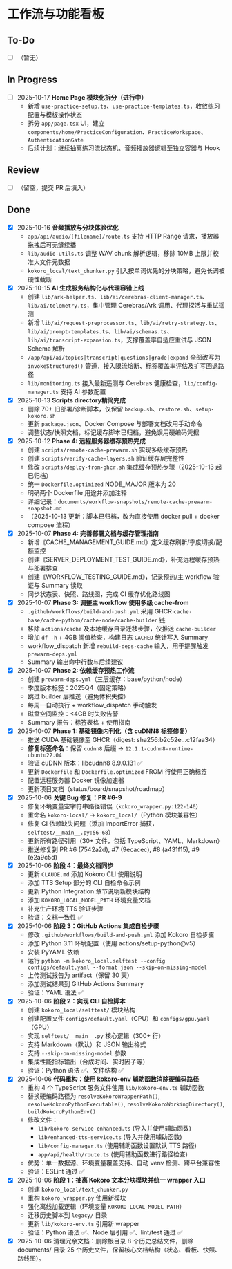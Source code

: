 # 工作流与功能看板

## To-Do
- [ ] （暂无）

## In Progress
- [ ] 2025-10-17 **Home Page 模块化拆分（进行中）**
  - 新增 `use-practice-setup.ts`、`use-practice-templates.ts`，收敛练习配置与模板操作状态
  - 拆分 `app/page.tsx` UI，建立 `components/home/PracticeConfiguration`、`PracticeWorkspace`、`AuthenticationGate`
  - 后续计划：继续抽离练习流状态机、音频播放器逻辑至独立容器与 Hook

## Review
- [ ] （留空，提交 PR 后填入）

## Done
- [x] 2025-10-16 **音频播放与分块体验优化**
  - `app/api/audio/[filename]/route.ts` 支持 HTTP Range 请求，播放器拖拽后可无缝续播
  - `lib/audio-utils.ts` 调整 WAV chunk 解析逻辑，移除 10MB 上限并校准大文件元数据
  - `kokoro_local/text_chunker.py` 引入按单词优先的分块策略，避免长词被硬性截断
- [x] 2025-10-15 **AI 生成服务结构化与代理容错上线**
  - 创建 `lib/ark-helper.ts`、`lib/ai/cerebras-client-manager.ts`、`lib/ai/telemetry.ts`，集中管理 Cerebras/Ark 调用、代理探活与重试遥测
  - 新增 `lib/ai/request-preprocessor.ts`、`lib/ai/retry-strategy.ts`、`lib/ai/prompt-templates.ts`、`lib/ai/schemas.ts`、`lib/ai/transcript-expansion.ts`，支撑覆盖率自适应重试与 JSON Schema 解析
  - `/app/api/ai/topics|transcript|questions|grade|expand` 全部改写为 `invokeStructured()` 管道，接入限流熔断、标签覆盖率评估及扩写回退路径
  - `lib/monitoring.ts` 接入最新遥测与 Cerebras 健康检查，`lib/config-manager.ts` 支持 AI 参数配置
- [x] 2025-10-13 **Scripts directory精简完成**
  - 删除 70+ 旧部署/诊断脚本，仅保留 `backup.sh`、`restore.sh`、`setup-kokoro.sh`
  - 更新 `package.json`、Docker Compose 与部署文档改用手动命令
  - 调整状态/快照文档，标记缓存脚本已归档，避免误用硬编码凭据
- [x] 2025-10-12 **Phase 4: 远程服务器缓存预热完成**
  - 创建 `scripts/remote-cache-prewarm.sh` 实现多级缓存预热
  - 创建 `scripts/verify-cache-layers.sh` 验证缓存层完整性
  - 修改 `scripts/deploy-from-ghcr.sh` 集成缓存预热步骤（2025-10-13 起已归档）
  - 统一 `Dockerfile.optimized` NODE_MAJOR 版本为 20
  - 明确两个 Dockerfile 用途并添加注释
  - 详细记录：`documents/workflow-snapshots/remote-cache-prewarm-snapshot.md`
  - （2025-10-13 更新：脚本已归档，改为直接使用 docker pull + docker compose 流程）
- [x] 2025-10-07 **Phase 4: 完善部署文档与缓存管理指南**
  - 新增《CACHE_MANAGEMENT_GUIDE.md》定义缓存刷新/季度切换/配额监控
  - 创建《SERVER_DEPLOYMENT_TEST_GUIDE.md》，补充远程缓存预热与部署排查
  - 创建《WORKFLOW_TESTING_GUIDE.md》，记录预热/主 workflow 验证与 Summary 读取
  - 同步状态表、快照、路线图，完成 CI 缓存优化路线图
- [x] 2025-10-07 **Phase 3: 调整主 workflow 使用多级 cache-from**
  - `.github/workflows/build-and-push.yml` 采用 GHCR `cache-base/cache-python/cache-node/cache-builder` 链
  - 移除 `actions/cache` 及本地缓存目录迁移步骤，仅推送 `cache-builder`
  - 增加 `df -h` + 4GB 阈值检查，构建日志 `CACHED` 统计写入 Summary
  - workflow_dispatch 新增 `rebuild-deps-cache` 输入，用于提醒触发 `prewarm-deps.yml`
  - Summary 输出命中行数与后续建议
- [x] 2025-10-07 **Phase 2: 依赖缓存预热工作流**
  - 创建 `prewarm-deps.yml`（三层缓存：base/python/node）
  - 季度版本标签：2025Q4（固定策略）
  - 跳过 builder 层推送（避免体积失控）
  - 每周一自动执行 + workflow_dispatch 手动触发
  - 磁盘空间监控：<4GB 时失败告警
  - Summary 报告：标签表格 + 使用指南
- [x] 2025-10-07 **Phase 1: 基础镜像内刊化（含 cuDNN8 标签修复）**
  - 推送 CUDA 基础镜像至 GHCR（digest: sha256:b2c52e...c12faa34）
  - **修复标签命名**：保留 `cudnn8` 后缀 → `12.1.1-cudnn8-runtime-ubuntu22.04`
  - 验证 cuDNN 版本：libcudnn8 8.9.0.131 ✅
  - 更新 `Dockerfile` 和 `Dockerfile.optimized` FROM 行使用正确标签
  - 配置远程服务器 Docker 镜像加速器
  - 更新项目文档（status/board/snapshot/roadmap）
- [x] 2025-10-06 **关键 Bug 修复：PR #6-9**
  - 修复环境变量空字符串路径错误（`kokoro_wrapper.py:122-140`）
  - 重命名 `kokoro-local/` → `kokoro_local/`（Python 模块兼容性）
  - 修复 CI 依赖缺失问题（添加 ImportError 捕获，`selftest/__main__.py:56-68`）
  - 更新所有路径引用（30+ 文件，包括 TypeScript、YAML、Markdown）
  - 推送修复到 PR #6 (7542a2d), #7 (9ecacec), #8 (a431f15), #9 (e2a9c5d)
- [x] 2025-10-06 **阶段 4：最终文档同步**
  - 更新 `CLAUDE.md` 添加 Kokoro CLI 使用说明
  - 添加 TTS Setup 部分的 CLI 自检命令示例
  - 更新 Python Integration 章节说明新模块结构
  - 添加 `KOKORO_LOCAL_MODEL_PATH` 环境变量文档
  - 补充生产环境 TTS 验证步骤
  - 验证：文档一致性 ✅
- [x] 2025-10-06 **阶段 3：GitHub Actions 集成自检步骤**
  - 修改 `.github/workflows/build-and-push.yml` 添加 Kokoro 自检步骤
  - 添加 Python 3.11 环境配置（使用 actions/setup-python@v5）
  - 安装 PyYAML 依赖
  - 运行 `python -m kokoro_local.selftest --config configs/default.yaml --format json --skip-on-missing-model`
  - 上传测试报告为 artifact（保留 30 天）
  - 添加测试结果到 GitHub Actions Summary
  - 验证：YAML 语法 ✅
- [x] 2025-10-06 **阶段 2：实现 CLI 自检脚本**
  - 创建 `kokoro_local/selftest/` 模块结构
  - 创建配置文件 `configs/default.yaml`（CPU）和 `configs/gpu.yaml`（GPU）
  - 实现 `selftest/__main__.py` 核心逻辑（300+ 行）
  - 支持 Markdown（默认）和 JSON 输出格式
  - 支持 `--skip-on-missing-model` 参数
  - 集成性能指标输出（合成时间、实时因子等）
  - 验证：Python 语法 ✅、文件结构 ✅
- [x] 2025-10-06 **代码重构：使用 kokoro-env 辅助函数消除硬编码路径**
  - 重构 4 个 TypeScript 服务文件使用 `lib/kokoro-env.ts` 辅助函数
  - 替换硬编码路径为 `resolveKokoroWrapperPath()`, `resolveKokoroPythonExecutable()`, `resolveKokoroWorkingDirectory()`, `buildKokoroPythonEnv()`
  - 修改文件：
    - `lib/kokoro-service-enhanced.ts` (导入并使用辅助函数)
    - `lib/enhanced-tts-service.ts` (导入并使用辅助函数)
    - `lib/config-manager.ts` (使用辅助函数设置默认 TTS 路径)
    - `app/api/health/route.ts` (使用辅助函数进行路径检查)
  - 优势：单一数据源、环境变量覆盖支持、自动 venv 检测、跨平台兼容性
  - 验证：ESLint 通过 ✅
- [x] 2025-10-06 **阶段 1：抽离 Kokoro 文本分块模块并统一 wrapper 入口**
  - 创建 `kokoro_local/text_chunker.py`
  - 重构 `kokoro_wrapper.py` 使用新模块
  - 强化离线加载逻辑（环境变量 `KOKORO_LOCAL_MODEL_PATH`）
  - 迁移历史脚本到 `legacy/` 目录
  - 更新 `lib/kokoro-env.ts` 引用新 wrapper
  - 验证：Python 语法 ✅、Node 层引用 ✅、lint/test 通过 ✅
- [x] 2025-10-06 清理冗余文档：删除根目录 8 个历史总结文件，删除 documents/ 目录 25 个历史文件，保留核心文档结构（状态、看板、快照、路线图）。

